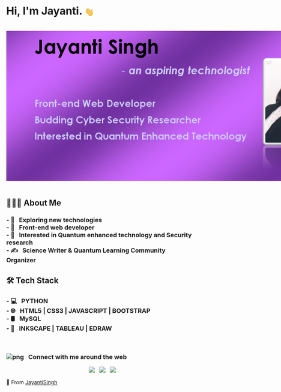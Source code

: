 <h1> Hi, I'm Jayanti. <img align="center" src="https://raw.githubusercontent.com/devSouvik/devSouvik/master/Hi.gif" width="25">
</h1>

<br>
<!doctype html>
<html>
<style>
/* The flip box container - set the width and height to whatever you want. We have added the border property to demonstrate that the flip itself goes out of the box on hover (remove perspective if you don't want the 3D effect */
.flip-box {
  background-color: transparent;
  width: 900px;
  height: 400px;
  perspective: 1000px; /* Remove this if you don't want the 3D effect */
}
/* This container is needed to position the front and back side */
.flip-box-inner {
  position: relative;
  width: 100%;
  height: 100%;
  text-align: center;
  transition: transform 0.8s;
  transform-style: preserve-3d;
}
/* Do an horizontal flip when you move the mouse over the flip box container */
.flip-box:hover .flip-box-inner {
  transform: rotateY(180deg);
}
/* Position the front and back side */
.flip-box-front, .flip-box-back {
  position: absolute;
  width: 100%;
  height: 100%;
  -webkit-backface-visibility: hidden; /* Safari */
  backface-visibility: hidden;
}
/* Style the front side (fallback if image is missing) */
.flip-box-front {
  background-color: #bbb;
  color: black;
}
/* Style the back side */
.flip-box-back {
  background-color: dodgerblue;
  color: black;
  transform: rotateY(180deg);
}
</style>
<div class="flip-box">
  <div class="flip-box-inner">
    <div class="flip-box-front">
      <img align="center" src="Github Bio.png" alt="JayantiSingh_Bio"style="width:900px;height:400px">
    </div>
    <div class="flip-box-back">
		<img align="center" src="Github Bioo.png" alt="Bioback" style="width:900px;height:400px">
    </div>
  </div>
</div>
	</html>

</br>


<h2> 👨🏻‍💻 About Me </h2>
<h3>
- 🔭 &nbsp; Exploring new technologies<br>
- 💼 &nbsp; Front-end web developer <br>
- 🌱 &nbsp; Interested in Quantum enhanced technology and Security research <br>
- ✍️ &nbsp; Science Writer & Quantum Learning Community Organizer</h3>

<h2>🛠 Tech Stack</h2>
<h3>
- 💻 &nbsp; PYTHON <br>
- 🌐 &nbsp; HTML5 | CSS3 | JAVASCRIPT | BOOTSTRAP <br>
- 🛢  &nbsp; MySQL <br>
- 🔧 &nbsp; INKSCAPE | TABLEAU | EDRAW

</h3>

<br>


<h3> <img alt="png" src="https://e7.pngegg.com/pngimages/662/211/png-clipart-computer-icons-symbol-world-wide-web-miscellaneous-text.png" width="25"/> &nbsp; Connect with me around the web </h3>

<p align="center">
&nbsp; <a href="https://twitter.com/im_jayantisingh" target="_blank" rel="noopener noreferrer"><img src="https://img.icons8.com/plasticine/100/000000/twitter.png" width="70" /></a>  
&nbsp; <a href="https://www.linkedin.com/in/jayanti-singh-ab6b65179/" target="_blank" rel="noopener noreferrer"><img src="https://img.icons8.com/plasticine/100/000000/linkedin.png" width="70" /></a>
&nbsp; <a href="mailto:jayanti012singh@gmail.com" target="_blank" rel="noopener noreferrer"><img src="https://img.icons8.com/plasticine/100/000000/gmail.png"  width="70" /></a>
</p>

💜  From [JayantiSingh](https://github.com/JayantiSingh)


